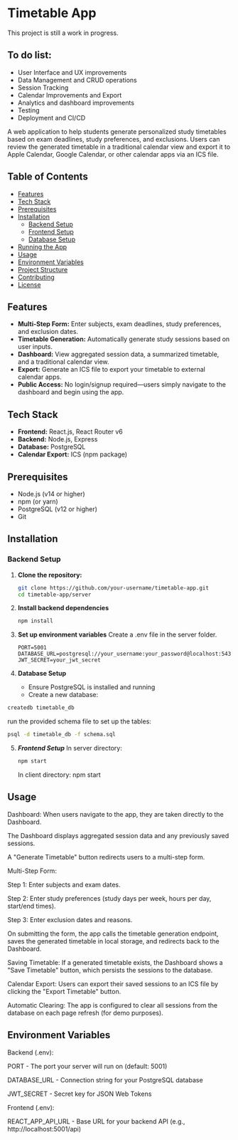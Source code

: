 # Timetable App

This project is still a work in progress.

## To do list:
- User Interface and UX improvements
- Data Management and CRUD operations
- Session Tracking
- Calendar Improvements and Export
- Analytics and dashboard improvements
- Testing
- Deployment and CI/CD

A web application to help students generate personalized study timetables based on exam deadlines, study preferences, and exclusions. Users can review the generated timetable in a traditional calendar view and export it to Apple Calendar, Google Calendar, or other calendar apps via an ICS file.

## Table of Contents

- [Features](#features)
- [Tech Stack](#tech-stack)
- [Prerequisites](#prerequisites)
- [Installation](#installation)
  - [Backend Setup](#backend-setup)
  - [Frontend Setup](#frontend-setup)
  - [Database Setup](#database-setup)
- [Running the App](#running-the-app)
- [Usage](#usage)
- [Environment Variables](#environment-variables)
- [Project Structure](#project-structure)
- [Contributing](#contributing)
- [License](#license)

## Features

- **Multi-Step Form:** Enter subjects, exam deadlines, study preferences, and exclusion dates.
- **Timetable Generation:** Automatically generate study sessions based on user inputs.
- **Dashboard:** View aggregated session data, a summarized timetable, and a traditional calendar view.
- **Export:** Generate an ICS file to export your timetable to external calendar apps.
- **Public Access:** No login/signup required—users simply navigate to the dashboard and begin using the app.

## Tech Stack

- **Frontend:** React.js, React Router v6
- **Backend:** Node.js, Express
- **Database:** PostgreSQL
- **Calendar Export:** ICS (npm package)

## Prerequisites

- Node.js (v14 or higher)
- npm (or yarn)
- PostgreSQL (v12 or higher)
- Git

## Installation

### Backend Setup

1. **Clone the repository:**

   ```bash
   git clone https://github.com/your-username/timetable-app.git
   cd timetable-app/server

2. **Install backend dependencies**
   ```bash
   npm install

3. **Set up environment variables**
   Create a .env file in the server folder.

   ```.env
   PORT=5001
   DATABASE_URL=postgresql://your_username:your_password@localhost:5432/timetable_db
   JWT_SECRET=your_jwt_secret

4. **Database Setup**
   - Ensure PostgreSQL is installed and running
   - Create a new database:

  ```bash
  createdb timetable_db
  ```
  run the provided schema file to set up the tables:
  ```bash
  psql -d timetable_db -f schema.sql
  ```

5. ***Frontend Setup***
   In server directory:
   ```bash
   npm start
   ```
   In client directory:
   npm start

## Usage
Dashboard:
When users navigate to the app, they are taken directly to the Dashboard.

The Dashboard displays aggregated session data and any previously saved sessions.

A "Generate Timetable" button redirects users to a multi-step form.

Multi-Step Form:

Step 1: Enter subjects and exam dates.

Step 2: Enter study preferences (study days per week, hours per day, start/end times).

Step 3: Enter exclusion dates and reasons.

On submitting the form, the app calls the timetable generation endpoint, saves the generated timetable in local storage, and redirects back to the Dashboard.

Saving Timetable:
If a generated timetable exists, the Dashboard shows a "Save Timetable" button, which persists the sessions to the database.

Calendar Export:
Users can export their saved sessions to an ICS file by clicking the "Export Timetable" button.

Automatic Clearing:
The app is configured to clear all sessions from the database on each page refresh (for demo purposes).


## Environment Variables
Backend (.env):

PORT - The port your server will run on (default: 5001)

DATABASE_URL - Connection string for your PostgreSQL database

JWT_SECRET - Secret key for JSON Web Tokens

Frontend (.env):

REACT_APP_API_URL - Base URL for your backend API (e.g., http://localhost:5001/api)


